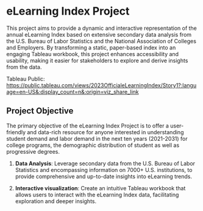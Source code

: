 # eLearning Index Project
This project aims to provide a dynamic and interactive representation of the annual eLearning Index based on extensive secondary data analysis from the U.S. Bureau of Labor Statistics and the National Association of Colleges and Employers. By transforming a static, paper-based index into an engaging Tableau workbook, this project enhances accessibility and usability, making it easier for stakeholders to explore and derive insights from the data.

Tableau Public: https://public.tableau.com/views/2023OfficialeLearningIndex/Story1?:language=en-US&:display_count=n&:origin=viz_share_link

## Project Objective

The primary objective of the eLearning Index Project is to offer a user-friendly and data-rich resource for anyone interested in understanding student demand and labor demand in the next ten years (2021-2031) for college programs, the demographic distribution of student as well as progressive degrees. 

1. **Data Analysis**: Leverage secondary data from the U.S. Bureau of Labor Statistics and encompassing information on 7000+ U.S. institutions, to provide comprehensive and up-to-date insights into eLearning trends.

2. **Interactive visualization**: Create an intuitive Tableau workbook that allows users to interact with the eLearning Index data, facilitating exploration and deeper insights.
